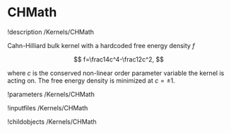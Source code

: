 
# CHMath
!description /Kernels/CHMath

Cahn-Hilliard bulk kernel with a hardcoded free energy density $f$

$$
f=\frac14c^4-\frac12c^2,
$$

where $c$ is the conserved non-linear order parameter variable the kernel is acting
on. The free energy density is minimized at $c=\pm1$.

!parameters /Kernels/CHMath

!inputfiles /Kernels/CHMath

!childobjects /Kernels/CHMath
